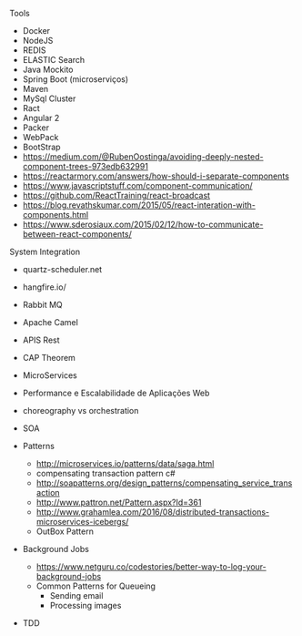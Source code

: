 Tools
  - Docker 
  - NodeJS 
  - REDIS 
  - ELASTIC Search
  - Java Mockito
  - Spring Boot (microserviços)
  - Maven 
  - MySql Cluster
  - Ract
  - Angular 2
  - Packer
  - WebPack
  - BootStrap
  - https://medium.com/@RubenOostinga/avoiding-deeply-nested-component-trees-973edb632991
  - https://reactarmory.com/answers/how-should-i-separate-components
  - https://www.javascriptstuff.com/component-communication/
  - https://github.com/ReactTraining/react-broadcast
  - https://blog.revathskumar.com/2015/05/react-interation-with-components.html
  - https://www.sderosiaux.com/2015/02/12/how-to-communicate-between-react-components/


System Integration
  - quartz-scheduler.net
  - hangfire.io/
  - Rabbit MQ
  - Apache Camel
  - APIS Rest
  - CAP Theorem
  - MicroServices
  - Performance e Escalabilidade de Aplicações Web
  - choreography vs orchestration
  - SOA 
  - Patterns
    - http://microservices.io/patterns/data/saga.html
    - compensating transaction pattern c#
    - http://soapatterns.org/design_patterns/compensating_service_transaction
    - http://www.pattron.net/Pattern.aspx?Id=361
    - http://www.grahamlea.com/2016/08/distributed-transactions-microservices-icebergs/
    - OutBox Pattern
  - Background Jobs
    - https://www.netguru.co/codestories/better-way-to-log-your-background-jobs
    - Common Patterns for Queueing
      - Sending email
      - Processing images


- TDD
